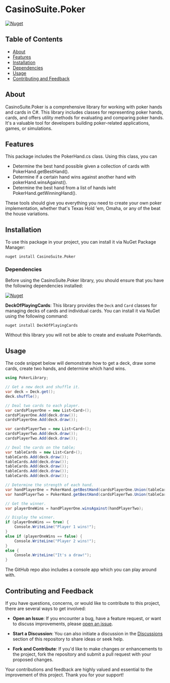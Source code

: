 # CasinoSuite.Poker

[![Nuget](https://img.shields.io/nuget/v/CasinoSuite.Poker?color=green)]()


## Table of Contents

- [About](#about)
- [Features](#features)
- [Installation](#installation)
- [Dependencies](#dependencies)
- [Usage](#usage)
- [Contributing and Feedback](#contributing-and-feedback)

## About

CasinoSuite.Poker is a comprehensive library for working with poker hands and cards in C#.
This library includes classes for representing poker hands, cards, and offers utility methods for evaluating and comparing poker hands. 
It's a valuable tool for developers building poker-related applications, games, or simulations.

## Features

This package includes the PokerHand.cs class.
Using this class, you can
* Determine the best hand possible given a collection of cards with PokerHand.getBestHand().
* Determine if a certain hand wins against another hand with pokerHand.winsAgainst().
* Determine the best hand from a list of hands iwht PokerHand.getWinningHand().

These tools should give you everything you need to create your own poker implementation, whether that's Texas Hold 'em, Omaha, or any of the beat the house variations.

## Installation

To use this package in your project, you can install it via NuGet Package Manager:

```shell
nuget install CasinoSuite.Poker
```

### Dependencies

Before using the CasinoSuite.Poker library, you should ensure that you have the following dependencies installed:

[![Nuget](https://img.shields.io/nuget/v/DeckOfPlayingCards?color=green)](https://www.nuget.org/packages/DeckOfPlayingCards) 

**DeckOfPlayingCards**: This library provides the `Deck` and `Card` classes for managing decks of cards and individual cards. You can install it via NuGet using the following command:

```shell
nuget install DeckOfPlayingCards
```

Without this library you will not be able to create and evaluate PokerHands.


## Usage

The code snippet below will demonstrate how to get a deck, draw some cards, create two hands, and determine which hand wins.

```cs
using PokerLibrary;

// Get a new deck and shuffle it.
var deck = Deck.get();
deck.shuffle();

// Deal two cards to each player.
var cardsPlayerOne = new List<Card>();
cardsPlayerOne.Add(deck.draw());
cardsPlayerOne.Add(deck.draw());

var cardsPlayerTwo = new List<Card>();
cardsPlayerTwo.Add(deck.draw());
cardsPlayerTwo.Add(deck.draw());

// Deal the cards on the table;
var tableCards = new List<Card>();
tableCards.Add(deck.draw());
tableCards.Add(deck.draw());
tableCards.Add(deck.draw());
tableCards.Add(deck.draw());
tableCards.Add(deck.draw());

// Determine the strength of each hand.
var handPlayerOne = PokerHand.getBestHand(cardsPlayerOne.Union(tableCards));
var handPlayerTwo = PokerHand.getBestHand(cardsPlayerTwo.Union(tableCards));

// Get the winner.
var playerOneWins = handPlayerOne.winsAgainst(handPlayerTwo);

// Display the winner.
if (playerOneWins == true) {
	Console.WriteLine("Player 1 wins!");
}
else if (playerOneWins == false) {
	Console.WriteLine("Player 2 wins!");
}
else {
	Console.WriteLine("It's a draw!");
}
```

The GitHub repo also includes a console app which you can play around with.

## Contributing and Feedback

If you have questions, concerns, or would like to contribute to this project, there are several ways to get involved:

- **Open an Issue**: If you encounter a bug, have a feature request, or want to discuss improvements, please [open an issue](https://github.com/LarsGast/Casino-Suite-Poker/issues).

- **Start a Discussion**: You can also initiate a discussion in the [Discussions](https://github.com/LarsGast/Casino-Suite-Poker/discussions) section of this repository to share ideas or seek help.

- **Fork and Contribute**: If you'd like to make changes or enhancements to the project, fork the repository and submit a pull request with your proposed changes.

Your contributions and feedback are highly valued and essential to the improvement of this project. Thank you for your support!
